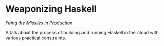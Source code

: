 
# Weaponizing Haskell

_Firing the Missiles in Production_

A talk about the process of building and running Haskell in the cloud with various practical constraints.


